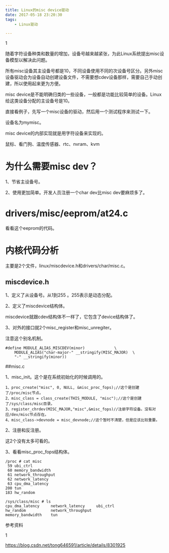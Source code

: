 ```yaml
---
title: Linux的misc device驱动
date: 2017-05-18 23:20:30
tags:
	- Linux驱动

---
```


1

随着字符设备种类和数量的增加，设备号越来越紧张，为此Linux系统提出misc设备模型以解决此问题。

所有misc设备其主设备号都是10，不同设备使用不同的次设备号区分。另外misc设备驱动会为设备自动创建设备文件，不需要想cdev设备那样，需要自己手动创建，所以使用起来更为方便。



misc device是不能明确归类的一些设备，一般都是功能比较简单的设备。Linux给这类设备分配的主设备号是10。

直接看例子，先写一个misc设备的驱动，然后用一个测试程序来测试一下。

设备名为mymisc。

misc device的内部实现就是用字符设备来实现的。

鼠标、看门狗、温度传感器、rtc、nvram、kvm

# 为什么需要misc dev？

1、节省主设备号。

2、使用更加简单。开发人员注册一个char dev比misc dev要麻烦多了。



# drivers/misc/eeprom/at24.c

看看这个eeprom的代码。



# 内核代码分析

主要是2个文件，linux/miscdevice.h和drivers/char/misc.c。

## miscdevice.h

1、定义了从设备号。从1到255 。255表示是动态分配。

2、定义了miscdevice结构体。

miscdevice就跟cdev结构体不一样了，它包含了device结构体了。

3、对外的接口就2个misc_register和misc_unregiter。



注意这个别名机制。

```
#define MODULE_ALIAS_MISCDEV(minor)				\
	MODULE_ALIAS("char-major-" __stringify(MISC_MAJOR)	\
	"-" __stringify(minor))
```

##misc.c

1、misc_init。这个是在系统初始化的时候调用的。

```
1、proc_create("misc", 0, NULL, &misc_proc_fops);//这个是创建了/proc/misc节点。
2、misc_class = class_create(THIS_MODULE, "misc");//这个是创建了/sys/class/misc目录。
3、register_chrdev(MISC_MAJOR,"misc",&misc_fops)//注册字符设备。没有对应/dev/misc节点存在。
4、misc_class->devnode = misc_devnode;//这个暂时不清楚，但是应该比较重要。
```

2、注册和反注册。

这2个没有太多可看的。

3、看看misc_proc_fops结构体。

```
/proc # cat misc 
 59 ubi_ctrl
 60 memory_bandwidth
 61 network_throughput
 62 network_latency
 63 cpu_dma_latency
200 tun
183 hw_random
```

```
/sys/class/misc # ls
cpu_dma_latency     network_latency     ubi_ctrl
hw_random           network_throughput
memory_bandwidth    tun
```



参考资料

1

https://blog.csdn.net/tong646591/article/details/8301925